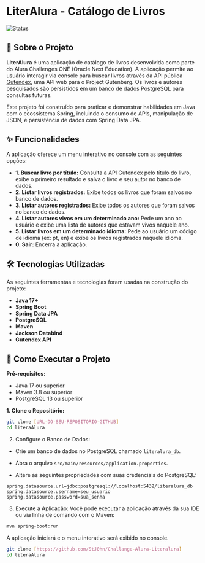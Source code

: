 # LiterAlura - Catálogo de Livros

![Status](https://img.shields.io/badge/status-concluído-brightgreen)

## 📖 Sobre o Projeto

**LiterAlura** é uma aplicação de catálogo de livros desenvolvida como parte do Alura Challenges ONE (Oracle Next Education). A aplicação permite ao usuário interagir via console para buscar livros através da API pública [Gutendex](https://gutendex.com/), uma API web para o Project Gutenberg. Os livros e autores pesquisados são persistidos em um banco de dados PostgreSQL para consultas futuras.

Este projeto foi construído para praticar e demonstrar habilidades em Java com o ecossistema Spring, incluindo o consumo de APIs, manipulação de JSON, e persistência de dados com Spring Data JPA.

## ✨ Funcionalidades

A aplicação oferece um menu interativo no console com as seguintes opções:

- **1. Buscar livro por título:** Consulta a API Gutendex pelo título do livro, exibe o primeiro resultado e salva o livro e seu autor no banco de dados.
- **2. Listar livros registrados:** Exibe todos os livros que foram salvos no banco de dados.
- **3. Listar autores registrados:** Exibe todos os autores que foram salvos no banco de dados.
- **4. Listar autores vivos em um determinado ano:** Pede um ano ao usuário e exibe uma lista de autores que estavam vivos naquele ano.
- **5. Listar livros em um determinado idioma:** Pede ao usuário um código de idioma (ex: pt, en) e exibe os livros registrados naquele idioma.
- **0. Sair:** Encerra a aplicação.

## 🛠️ Tecnologias Utilizadas

As seguintes ferramentas e tecnologias foram usadas na construção do projeto:

- **Java 17+**
- **Spring Boot**
- **Spring Data JPA**
- **PostgreSQL**
- **Maven**
- **Jackson Databind**
- **Gutendex API**

## 🚀 Como Executar o Projeto

**Pré-requisitos:**
- Java 17 ou superior
- Maven 3.8 ou superior
- PostgreSQL 13 ou superior

**1. Clone o Repositório:**
```bash
git clone [URL-DO-SEU-REPOSITORIO-GITHUB]
cd literaAlura
```
2. Configure o Banco de Dados:

- Crie um banco de dados no PostgreSQL chamado `literalura_db`.

- Abra o arquivo `src/main/resources/application.properties`.

- Altere as seguintes propriedades com suas credenciais do PostgreSQL:
```Properties
spring.datasource.url=jdbc:postgresql://localhost:5432/literalura_db
spring.datasource.username=seu_usuario
spring.datasource.password=sua_senha
```
3. Execute a Aplicação:
Você pode executar a aplicação através da sua IDE ou via linha de comando com o Maven:
```bash
mvn spring-boot:run
```
A aplicação iniciará e o menu interativo será exibido no console.


```bash
git clone [https://github.com/StJ0hn/Challange-Alura-Literalura]
cd literaAlura
```
